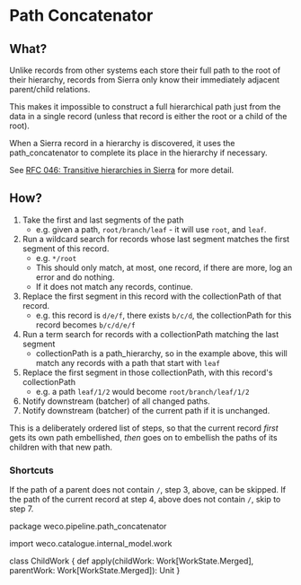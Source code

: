 # Path Concatenator

## What?

Unlike records from other systems each store their full path to the root of their hierarchy,
records from Sierra only know their immediately adjacent parent/child relations.

This makes it impossible to construct a full hierarchical path just from the data in a single record (unless that
record is either the root or a child of the root).

When a Sierra record in a hierarchy is discovered, it uses the path_concatenator to complete its place in the hierarchy
if necessary.

See [RFC 046: Transitive hierarchies in Sierra](https://github.com/wellcomecollection/docs/tree/main/rfcs/046-transitive-sierra-hierarchies)
for more detail.

## How?

1. Take the first and last segments of the path
    * e.g. given a path, `root/branch/leaf` - it will use `root`, and `leaf`.
2. Run a wildcard search for records whose last segment matches the first segment of this record.
    * e.g. `*/root`
    * This should only match, at most, one record, if there are more, log an error and do nothing.
    * If it does not match any records, continue.
3. Replace the first segment in this record with the collectionPath of that record.
    * e.g. this record is `d/e/f`, there exists `b/c/d`, the collectionPath for this record becomes `b/c/d/e/f`
4. Run a term search for records with a collectionPath matching the last segment
    * collectionPath is a path_hierarchy, so in the example above, this will match any records with a path that start with `leaf`
5. Replace the first segment in those collectionPath, with this record's collectionPath
    * e.g. a path `leaf/1/2` would become `root/branch/leaf/1/2`
6. Notify downstream (batcher) of all changed paths.
7. Notify downstream (batcher) of the current path if it is unchanged.

This is a deliberately ordered list of steps, so that the current record *first* gets its own path embellished, *then*
goes on to embellish the paths of its children with that new path.

### Shortcuts

If the path of a parent does not contain `/`, step 3, above, can be skipped.
If the path of the current record at step 4, above does not contain `/`, skip to step 7.

package weco.pipeline.path_concatenator

import weco.catalogue.internal_model.work

class ChildWork {
def apply(childWork: Work[WorkState.Merged], parentWork: Work[WorkState.Merged]): Unit
}
